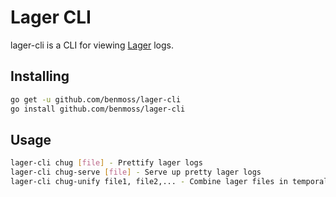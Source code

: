 # Lager CLI

lager-cli is a CLI for viewing [Lager](http://code.cloudfoundry.org/lager) logs.

## Installing

```bash
go get -u github.com/benmoss/lager-cli
go install github.com/benmoss/lager-cli
```

## Usage
```bash
lager-cli chug [file] - Prettify lager logs
lager-cli chug-serve [file] - Serve up pretty lager logs
lager-cli chug-unify file1, file2,... - Combine lager files in temporal order
```
